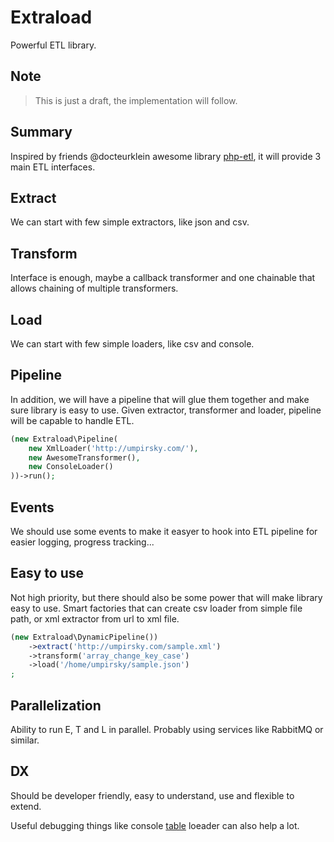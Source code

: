 # Extraload

Powerful ETL library.

## Note

> This is just a draft, the implementation will follow.

## Summary

Inspired by friends @docteurklein awesome library [php-etl](https://github.com/docteurklein/php-etl), it will provide 3 main ETL interfaces. 

## Extract

We can start with few simple extractors, like json and csv.

## Transform

Interface is enough, maybe a callback transformer and one chainable that allows chaining of multiple transformers.

## Load

We can start with few simple loaders, like csv and console.

## Pipeline

In addition, we will have a pipeline that will glue them together and make sure library is easy to use. 
Given extractor, transformer and loader, pipeline will be capable to handle ETL.

```php
(new Extraload\Pipeline(
    new XmlLoader('http://umpirsky.com/'),
    new AwesomeTransformer(),
    new ConsoleLoader()
))->run();
```

## Events

We should use some events to make it easyer to hook into ETL pipeline for easier logging, progress tracking...

## Easy to use

Not high priority, but there should also be some power that will make library easy to use. Smart factories that can create csv loader from simple file path, or xml extractor from url to xml file.

```php
(new Extraload\DynamicPipeline())
    ->extract('http://umpirsky.com/sample.xml')
    ->transform('array_change_key_case')
    ->load('/home/umpirsky/sample.json')
;
```

## Parallelization

Ability to run E, T and L in parallel. Probably using services like RabbitMQ or similar.

## DX

Should be developer friendly, easy to understand, use and flexible to extend.

Useful debugging things like console [table](http://symfony.com/doc/current/components/console/helpers/table.html) loeader can also help a lot.
